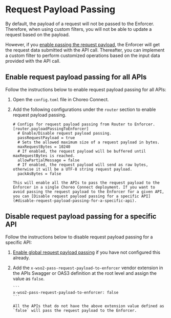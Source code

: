 # Request Payload Passing

By default, the payload of a request will not be passed to the Enforcer. Therefore, when using custom filters, you will not be able to update a request based on the payload. 

However, if you [enable passing the request payload](#enable-request-payload-passing-for-all-apis), the Enforcer will get the request data submitted with the API call. Thereafter, you can implement a custom filter to perform customized operations based on the input data provided with the API call.

## Enable request payload passing for all APIs

Follow the instructions below to enable request payload passing for all APIs:

1. Open the `config.toml` file in Choreo Connect.
2. Add the following configurations under the `router` section to enable request payload passing.

      ```
      # Configs for request payload passing from Router to Enforcer.
      [router.payloadPassingToEnforcer]
        # Enable/Disable request payload passing.
        passRequestPayload = true
        # Sets the allowed maximum size of a request payload in bytes.
        maxRequestBytes = 10240
        # If enabled, the request payload will be buffered until maxRequestBytes is reached.
        allowPartialMessage = false
        # If enabled, the request payload will send as raw bytes, otherwise it will be a UTF-8 string request payload.
        packAsBytes = false
      ```
      
       This will enable all the APIs to pass the request payload to the Enforcer in a single Choreo Connect deployment. If you want to avoid passing the request payload to the Enforcer for a given API, you can [Disable request payload passing for a specific API](#disable-request-payload-passing-for-a-specific-api).

## Disable request payload passing for a specific API

Follow the instructions below to disable request payload passing for a specific API:

1. [Enable global request payload passing](#enable-request-payload-passing-for-all-apis) if you have not configured this already.

2. Add the `x-wso2-pass-request-payload-to-enforcer` vendor extension in the APIs Swagger or OAS3 definition at the root level and assign the value as `false`.

       ```
       x-wso2-pass-request-payload-to-enforcer: false
       ```

       All the APIs that do not have the above extension value defined as `false` will pass the request payload to the Enforcer.
